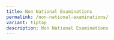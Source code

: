 ```yaml
---
title: Non National Examinations
permalink: /non-national-examinations/
variant: tiptap
description: Non National Examinations
---
```

<p></p>
<p></p>